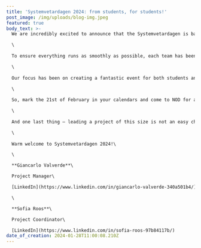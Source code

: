 ```yaml
---
title: 'Systemvetardagen 2024: from students, for students!'
post_image: /img/uploads/blog-img.jpeg
featured: true
body_text: >-
  We are incredibly excited to announce that the Systemvetardagen is back! From the first day of this project, we have placed great emphasis on strong and sustainable group dynamics. It has truly been a game-changer for us.\

  \
 
  To ensure everything runs as smoothly as possible, each team has been assigned a deputy leader. This step has worked wonders for our workflow. A new system developed by our team, where companies can enter their information themselves, has greatly facilitated our process! And it doesn't stop there – we have also ramped up our marketing efforts to reach more people and have worked hand in hand with various sections of our student union DISK.\

  \
 
  Our focus has been on creating a fantastic event for both students and exhibitors. Systemvetardagen is not just a career fair – it's a chance for us to show what we can achieve together. We are a group of students with a wonderful mix of competencies, and we are ready to showcase them.\

  \
 
  So, mark the 21st of February in your calendars and come to NOD for an inspiring day. We look forward to welcoming all companies and hope for a day filled with fruitful conversations and new insights.\

  \
 
  And one last thing – leading a project of this size is not an easy challenge, but it was one we were willing to take on! It also requires a lot of coordination and commitment from many sides. A big thank you to all our team leaders, vice team leaders and team members, as well as to the sections that have been involved. Without your work and trust, this would not be possible. You are all heroes in this project!\

  \
 
  Warm welcome to Systemvetardagen 2024!\

  \

  **Giancarlo Valverde**\

  Project Manager\

  [LinkedIn](https://www.linkedin.com/in/giancarlo-valverde-340a501b4/)\

  \

  **Sofia Roos**\

  Project Coordinator\

  [LinkedIn](https://www.linkedin.com/in/sofia-roos-97b84117b/)
date_of_creation: 2024-01-28T11:00:08.210Z
---
```

